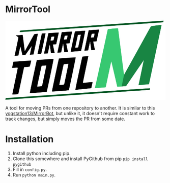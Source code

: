 # MirrorTool

<img src="https://github.com/MintStation/Mint-Documentation/blob/master/assets/mirrortool_logo.svg"/>

A tool for moving PRs from one repository to another. It is similar to this [yogstation13/MirrorBot](https://github.com/yogstation13/MirrorBot), but unlike it, it doesn't require constant work to track changes, but simply moves the PR from some date.

# Installation

1. Install python including pip.
2. Clone this somewhere and install PyGithub from pip `pip install pygithub`
3. Fill in `config.py`.
4. Run `python main.py`.
